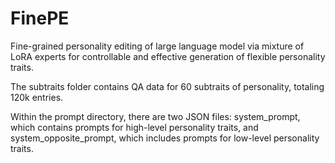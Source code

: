 # FinePE
Fine-grained personality editing of large language model via mixture of LoRA experts for controllable and effective generation of flexible personality traits.

The subtraits folder contains QA data for 60 subtraits of personality, totaling 120k entries. 

Within the prompt directory, there are two JSON files: system_prompt, which contains prompts for high-level personality traits, and system_opposite_prompt, which includes prompts for low-level personality traits. 

